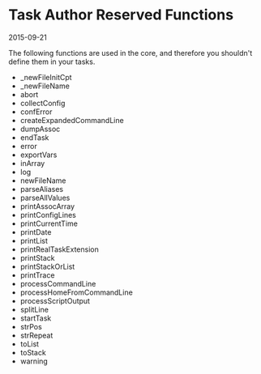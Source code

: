 Task Author Reserved Functions
====================================
2015-09-21




The following functions are used in the core, and therefore you shouldn't define them in your tasks.



- _newFileInitCpt
- _newFileName
- abort
- collectConfig
- confError
- createExpandedCommandLine
- dumpAssoc
- endTask
- error
- exportVars
- inArray
- log
- newFileName
- parseAliases
- parseAllValues
- printAssocArray
- printConfigLines
- printCurrentTime
- printDate
- printList
- printRealTaskExtension
- printStack
- printStackOrList
- printTrace
- processCommandLine
- processHomeFromCommandLine
- processScriptOutput
- splitLine
- startTask
- strPos
- strRepeat
- toList
- toStack
- warning